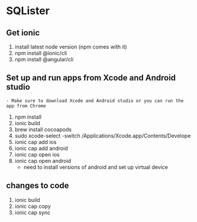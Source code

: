 # SQLister
## Get ionic
1. install latest node version (npm comes with it)
2. npm install @ionic/cli
3. npm install @angular/cli

## Set up and run apps from Xcode and Android studio
    - Make sure to download Xcode and Android studio or you can run the app from Chrome
1. npm install
2. ionic build
3. brew install cocoapods
4. sudo xcode-select -switch /Applications/Xcode.app/Contents/Develope
5. ionic cap add ios
6. ionic cap add android
7. ionic cap open ios
8. ionic cap open android
    - need to install versions of android and set up virtual device

## changes to code
1. ionic build
2. ionic cap copy
3. ionic cap sync

